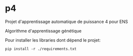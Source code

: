 # p4

Projet d'apprentissage automatique de puissance 4 pour ENS

Algorithme d'apprentissage génétique

Pour installer les libraries dont dépend le projet:

`pip install -r ./requirements.txt`
